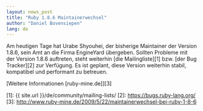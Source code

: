```yaml
---
layout: news_post
title: "Ruby 1.8.6 Maintainerwechsel"
author: "Daniel Bovensiepen"
lang: de
---
```


Am heutigen Tage hat Urabe Shyouhei, der bisherige Maintainer der
Version 1.8.6, sein Amt an die Firma EngineYard übergeben. Sollten
Probleme mit der Version 1.8.6 auftreten, steht weiterhin [die
Mailingliste][1] bzw. [der Bug Tracker][2] zur Verfügung. Es ist
geplant, diese Version weiterhin stabil, kompatibel und performant zu
betreuen.

[Weitere Informationen \[ruby-mine.de\]][3]



[1]: {{ site.url }}/de/community/mailing-lists/
[2]: https://bugs.ruby-lang.org/
[3]: http://www.ruby-mine.de/2009/5/22/maintainerwechsel-bei-ruby-1-8-6

